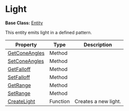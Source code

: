 # Light #

**Base Class:** [Entity](CPP_Entity_FP.md)

This entity emits light in a defined pattern.

| Property | Type | Description | 
| ----- | ----- | ----- |
| [GetConeAngles](CPP_SetConeAngles.md) | Method |  |
| [SetConeAngles](CPP_SetConeAngles.md) | Method |  |
| [GetFalloff](CPP_SetFalloff.md) | Method |  |
| [SetFalloff](CPP_GetFalloff.md) | Method |  |
| [GetRange](CPP_SetRange.md) | Method |  |
| [SetRange](CPP_SetRange.md) | Method |  |
| [CreateLight](CPP_CreateLight.md)| Function | Creates a new light. |
